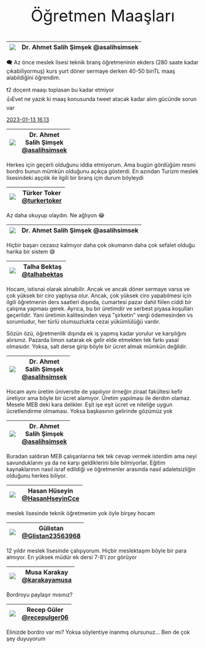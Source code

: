 <link href="../styles.css" rel="stylesheet"> 

<center><p class="fash" style="font-size:3em"> Öğretmen Maaşları </p></center>


| ![](https://pbs.twimg.com/profile_images/1577979975180894209/Y7J7MloD_bigger.jpg) | Dr. Ahmet Salih Şimşek @asalihsimsek |
|---------|--------------------------------------|


🗨️ Az önce meslek lisesi teknik branş öğretmeninin ekders (280 saate kadar çıkabiliyormuş) kurs yurt döner sermaye derken 40-50 binTL maaş alabildiğini öğrendim.   

❗️2 doçent maaşı toplasan bu kadar etmiyor   
👍Evet ne yazık ki maaş konusunda tweet atacak kadar alım gücünde sorun var  

[2023-01-13 16.13](https://twitter.com/asalihsimsek/status/1613886884110893057)

[](https://twitter.com/asalihsimsek/status/1613963517534818304)


|  ![](https://pbs.twimg.com/profile_images/1577979975180894209/Y7J7MloD_bigger.jpg) | Dr. Ahmet <br/> Salih  Şimşek <br/> [@asalihsimsek](https://twitter.com/asalihsimsek) |  
|---------|------------------|  

Herkes için geçerli olduğunu iddia etmiyorum. Ama bugün gördüğüm resmi bordro bunun mümkün olduğunu açıkça gösterdi. En azından Turizm meslek lisesindeki aşçılık ile ilgili bir branş için durum böyleydi

[](https://twitter.com/turkertoker/status/1613944082866343936)


| ![](https://pbs.twimg.com/profile_images/1598456574040752128/GMPJdQA9_bigger.jpg) | Türker Toker <br/> [@turkertoker](https://twitter.com/turkertoker) |  
|---------|------------------|  

Az daha okuyup olaydın. Ne ağlıyon 😂

[](https://twitter.com/asalihsimsek/status/1613963770782515201)
 
 
| ![](https://pbs.twimg.com/profile_images/1577979975180894209/Y7J7MloD_bigger.jpg) | Dr. Ahmet Salih Şimşek @asalihsimsek |
|---------|--------------------------------------|


Hiçbir başarı cezasız kalmıyor daha çok okumanın daha çok sefalet olduğu harika bir sistem 😅

[](https://twitter.com/talhabektas/status/1613968188907159552)
  
  
| ![](https://pbs.twimg.com/profile_images/1541806763535749120/VfxxbLgF_bigger.jpg) | Talha Bektaş <br/> [@talhabektas](https://twitter.com/talhabektas)|  
|---------|------------------|  

Hocam, istisnai olarak alınabilir. Ancak ve ancak döner sermaye varsa ve çok yüksek bir ciro yaptıysa olur. Ancak, çok yüksek ciro yapabilmesi için ilgili öğretmenin ders saatleri dışında, cumartesi pazar dahil fiilen ciddi bir çalışma yapması gerek. Ayrıca, bu bir üretimdir  ve serbest piyasa koşulları geçerlidir. Yani üretimin kalitesinden veya "şirketin" vergi ödemesinden vs sorumludur, her türlü olumsuzlukta cezai yükümlülüğü vardır.  

Sözün özü, öğretmenlik dışında ek iş yapmış kadar yorulur ve karşılığını alırsınız. Pazarda limon satarak ek gelir elde etmekten tek farkı yasal olmasıdır. Yoksa, salt derse girip böyle bir ücret almak mümkün değildir.

[](https://twitter.com/asalihsimsek/status/1613969772852412436)


|  ![](https://pbs.twimg.com/profile_images/1577979975180894209/Y7J7MloD_bigger.jpg) | Dr. Ahmet <br/> Salih  Şimşek <br/> [@asalihsimsek](https://twitter.com/asalihsimsek) |  
|---------|------------------|  

Hocam aynı üretim üniversite de yapılıyor örneğin ziraat fakültesi kefir üretiyor ama böyle bir ücret alamıyor. Üretim yapılması ile derdim olamaz. Mesele MEB deki kara delikler. Eşit işe eşit ücret ve niteliğe uygun ücretlendirme olmaması. Yoksa başkasının gelirinde gözümüz yok

[](https://twitter.com/asalihsimsek/status/1613990417447456787)


|  ![](https://pbs.twimg.com/profile_images/1577979975180894209/Y7J7MloD_bigger.jpg) | Dr. Ahmet <br/> Salih  Şimşek <br/> [@asalihsimsek](https://twitter.com/asalihsimsek) |  
|---------|------------------|  

Buradan saldıran MEB çalışanlarına tek tek cevap vermek isterdim ama neyi savunduklarını ya da ne karşı geldiklerini bile bilmiyorlar. Eğitim kaynaklarının nasıl israf edildiği ve öğretmenler arasında nasıl adaletsizliğin olduğunu herkes biliyor.

[](https://twitter.com/HasanHseyinCce/status/1613953521681928208)


|![](https://pbs.twimg.com/profile_images/997784439710257158/Fge6yHBf_bigger.jpg) | Hasan Hüseyin <br/> [@HasanHseyinCce](https://twitter.com/HasanHseyinCce)|  
|---------|------------------|
  
meslek lisesinde teknik öğretmenim yok öyle birşey hocam

[](https://twitter.com/Glistan23563968/status/1613957219019522056)


| ![](https://pbs.twimg.com/profile_images/1304141550419693570/ORckr33Y_bigger.jpg) | Gülistan <br/> [@Glistan23563968](https://twitter.com/Glistan23563968)|  
|---------|------------------|
  
12 yıldır meslek lisesinde çalışıyorum. Hiçbir meslektaşım böyle bir para almıyor. En yüksek müdür ek dersi 7-8’i zor görüyor

[](https://twitter.com/karakayamusa/status/1613970195155910673)


| ![](https://pbs.twimg.com/profile_images/682533991686254592/LwzCP28K_bigger.jpg) | Musa Karakay <br/> [@karakayamusa](https://twitter.com/karakayamusa) |  
|---------|------------------|
  
Bordroyu paylaşır mısınız?

[](https://twitter.com/recepulger06/status/1613974430354374665)


|![](https://pbs.twimg.com/profile_images/1592838080897187841/YLlSCfgM_bigger.jpg) | Recep Güler <br/> [@recepulger06](https://twitter.com/recepulger06) |  
|---------|------------------|

Elinizde bordro var mı? Yoksa söylentiye inanmış olursunuz... Ben de çok şey duyuyorum

